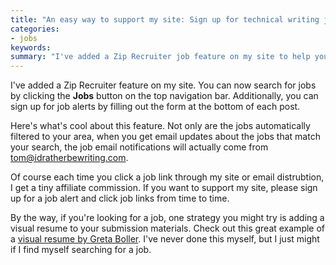 ```yaml
---
title: "An easy way to support my site: Sign up for technical writing job alerts"
categories:
- jobs
keywords: 
summary: "I've added a Zip Recruiter job feature on my site to help you more easily find jobs in your area."
---
```


I've added a Zip Recruiter feature on my site. You can now search for jobs by clicking the **Jobs** button on the top navigation bar. Additionally, you can sign up for job alerts by filling out the form at the bottom of each post. 

Here's what's cool about this feature. Not only are the jobs automatically filtered to your area, when you get email updates about the jobs that match your search, the job email notifications will actually come from tom@idratherbewriting.com.

Of course each time you click a job link through my site or email distrubtion, I get a tiny affiliate commission. If you want to support my site, please sign up for a job alert and click job links from time to time. 

By the way, if you're looking for a job, one strategy you might try is adding a visual resume to your submission materials. Check out this great example of a [visual resume by Greta Boller](http://www.slideshare.net/gretaboller/greta-boller-and-the-wonderful-practical-visual-resume). I've never done this myself, but I just might if I find myself searching for a job.
